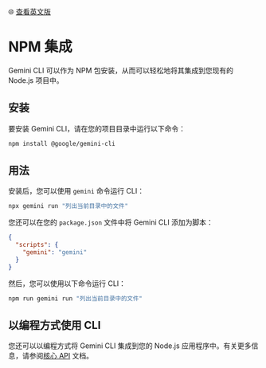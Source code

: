🌐 [查看英文版](../../../docs/npm.md)

# NPM 集成

Gemini CLI 可以作为 NPM 包安装，从而可以轻松地将其集成到您现有的 Node.js 项目中。

## 安装

要安装 Gemini CLI，请在您的项目目录中运行以下命令：

```bash
npm install @google/gemini-cli
```

## 用法

安装后，您可以使用 `gemini` 命令运行 CLI：

```bash
npx gemini run "列出当前目录中的文件"
```

您还可以在您的 `package.json` 文件中将 Gemini CLI 添加为脚本：

```json
{
  "scripts": {
    "gemini": "gemini"
  }
}
```

然后，您可以使用以下命令运行 CLI：

```bash
npm run gemini run "列出当前目录中的文件"
```

## 以编程方式使用 CLI

您还可以以编程方式将 Gemini CLI 集成到您的 Node.js 应用程序中。有关更多信息，请参阅[核心 API](core/index.md) 文档。